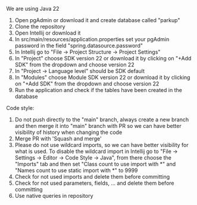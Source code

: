We are using Java 22

1. Open pgAdmin or download it and create database called "parkup"
2. Clone the repository
3. Open Intellij or download it
4. In src/main/resources/application.properties set your pgAdmin password in the field "spring.datasource.password" 
5. In Intellij go to "File -> Project Structure -> Project Settings"
6. In "Project" choose SDK version 22 or download it by clicking on "+Add SDK" from the dropdown and choose version 22
8. In "Project -> Language level" should be SDK default
9. In "Modules" choose Module SDK version 22 or download it by clicking on "+Add SDK" from the dropdown and choose version 22
10. Run the application and check if the tables have been created in the database

Code style:
1. Do not push directly to the "main" branch, always create a new branch and then merge it into "main" branch with PR so we can have better visibility of history when changing the code
2. Merge PR with 'Squash and merge'
3. Please do not use wildcard imports, so we can have better visibility for what is used. To disable the wildcard import in Intellij go to "File -> Settings -> Editor -> Code Style -> Java", from there choose the "Imports" tab and then set "Class count to use import with *" and "Names count to use static import with *" to 9999
4. Check for not used imports and delete them before committing
5. Check for not used parameters, fields, ... and delete them before committing
6. Use native queries in repository
